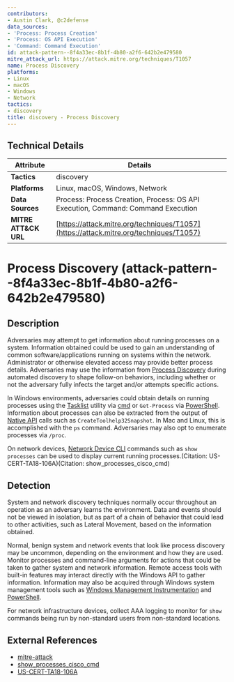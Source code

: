 ```yaml
---
contributors:
- Austin Clark, @c2defense
data_sources:
- 'Process: Process Creation'
- 'Process: OS API Execution'
- 'Command: Command Execution'
id: attack-pattern--8f4a33ec-8b1f-4b80-a2f6-642b2e479580
mitre_attack_url: https://attack.mitre.org/techniques/T1057
name: Process Discovery
platforms:
- Linux
- macOS
- Windows
- Network
tactics:
- discovery
title: discovery - Process Discovery
---
```


## Technical Details

| Attribute | Details |
|-----------|----------|
| **Tactics** | discovery |
| **Platforms** | Linux, macOS, Windows, Network |
| **Data Sources** | Process: Process Creation, Process: OS API Execution, Command: Command Execution |
| **MITRE ATT&CK URL** | [https://attack.mitre.org/techniques/T1057](https://attack.mitre.org/techniques/T1057) |

# Process Discovery (attack-pattern--8f4a33ec-8b1f-4b80-a2f6-642b2e479580)

## Description
Adversaries may attempt to get information about running processes on a system. Information obtained could be used to gain an understanding of common software/applications running on systems within the network. Administrator or otherwise elevated access may provide better process details. Adversaries may use the information from [Process Discovery](https://attack.mitre.org/techniques/T1057) during automated discovery to shape follow-on behaviors, including whether or not the adversary fully infects the target and/or attempts specific actions.

In Windows environments, adversaries could obtain details on running processes using the [Tasklist](https://attack.mitre.org/software/S0057) utility via [cmd](https://attack.mitre.org/software/S0106) or <code>Get-Process</code> via [PowerShell](https://attack.mitre.org/techniques/T1059/001). Information about processes can also be extracted from the output of [Native API](https://attack.mitre.org/techniques/T1106) calls such as <code>CreateToolhelp32Snapshot</code>. In Mac and Linux, this is accomplished with the <code>ps</code> command. Adversaries may also opt to enumerate processes via `/proc`. 

On network devices, [Network Device CLI](https://attack.mitre.org/techniques/T1059/008) commands such as `show processes` can be used to display current running processes.(Citation: US-CERT-TA18-106A)(Citation: show_processes_cisco_cmd)

## Detection
System and network discovery techniques normally occur throughout an operation as an adversary learns the environment. Data and events should not be viewed in isolation, but as part of a chain of behavior that could lead to other activities, such as Lateral Movement, based on the information obtained.

Normal, benign system and network events that look like process discovery may be uncommon, depending on the environment and how they are used. Monitor processes and command-line arguments for actions that could be taken to gather system and network information. Remote access tools with built-in features may interact directly with the Windows API to gather information. Information may also be acquired through Windows system management tools such as [Windows Management Instrumentation](https://attack.mitre.org/techniques/T1047) and [PowerShell](https://attack.mitre.org/techniques/T1059/001).

For network infrastructure devices, collect AAA logging to monitor for `show` commands being run by non-standard users from non-standard locations.

## External References
- [mitre-attack](https://attack.mitre.org/techniques/T1057)
- [show_processes_cisco_cmd](https://www.cisco.com/c/en/us/td/docs/ios-xml/ios/fundamentals/command/cf_command_ref/show_monitor_permit_list_through_show_process_memory.html#wp3599497760)
- [US-CERT-TA18-106A](https://www.us-cert.gov/ncas/alerts/TA18-106A)
